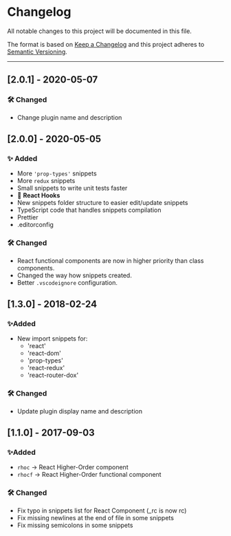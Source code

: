 # Changelog

All notable changes to this project will be documented in this file.

The format is based on [Keep a Changelog](http://keepachangelog.com/en/1.0.0/)
and this project adheres to [Semantic Versioning](http://semver.org/spec/v2.0.0.html).

---

## [2.0.1] - 2020-05-07

### 🛠 Changed

- Change plugin name and description

## [2.0.0] - 2020-05-05

### ✨ Added

- More `'prop-types'` snippets
- More `redux` snippets
- Small snippets to write unit tests faster
- 🥳 **React Hooks**
- New snippets folder structure to easier edit/update snippets
- TypeScript code that handles snippets compilation
- Prettier
- .editorconfig

### 🛠 Changed

- React functional components are now in higher priority than class components.
- Changed the way how snippets created.
- Better `.vscodeignore` configuration.

## [1.3.0] - 2018-02-24

### ✨Added

- New import snippets for:
  - 'react'
  - 'react-dom'
  - 'prop-types'
  - 'react-redux'
  - 'react-router-dox'

### 🛠 Changed

- Update plugin display name and description

## [1.1.0] - 2017-09-03

### ✨Added

- `rhoc` → React Higher-Order component
- `rhocf` → React Higher-Order functional component

### 🛠 Changed

- Fix typo in snippets list for React Component (\_rc is now rc)
- Fix missing newlines at the end of file in some snippets
- Fix missing semicolons in some snippets
